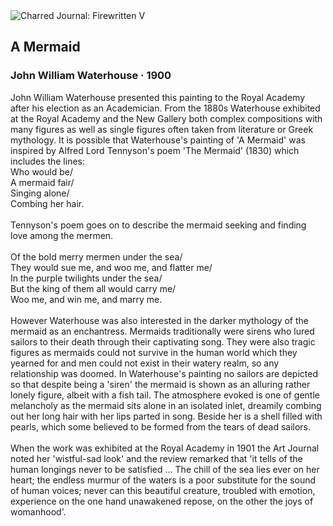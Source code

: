 <div class="artwork-of-the-day">
  <div class="container">
    <div class="img-wrapper">
      <img
        src="https://uploads0.wikiart.org/images/john-william-waterhouse/a-mermaid-1900.jpg!Large.jpg"
        alt="Charred Journal: Firewritten V" />
    </div>
    <div class="artwork-detail">
      <div class="artwork-origin"> 
        <h2 class="artwork-name">A Mermaid</h2>
        <h3 class="artist">
          John William Waterhouse
                    ·  1900
        </h3>
      </div>
      <p class="description">
        <span class="artwork-description-text ng-binding" ng-bind-html="viewModel.ArtworkOfTheDay.Description | unsafe">John William Waterhouse presented this painting to the Royal Academy after his election as an Academician. From the 1880s Waterhouse exhibited at the Royal Academy and the New Gallery both complex compositions with many figures as well as single figures often taken from literature or Greek mythology. It is possible that Waterhouse's painting of 'A Mermaid' was inspired by Alfred Lord Tennyson's poem 'The Mermaid' (1830) which includes the lines:<br>Who would be/<br>A mermaid fair/<br>Singing alone/<br>Combing her hair.<br><br>Tennyson's poem goes on to describe the mermaid seeking and finding love among the mermen.<br><br>Of the bold merry mermen under the sea/<br>They would sue me, and woo me, and flatter me/<br>In the purple twilights under the sea/<br>But the king of them all would carry me/<br>Woo me, and win me, and marry me.<br><br>However Waterhouse was also interested in the darker mythology of the mermaid as an enchantress. Mermaids traditionally were sirens who lured sailors to their death through their captivating song. They were also tragic figures as mermaids could not survive in the human world which they yearned for and men could not exist in their watery realm, so any relationship was doomed. In Waterhouse's painting no sailors are depicted so that despite being a 'siren' the mermaid is shown as an alluring rather lonely figure, albeit with a fish tail. The atmosphere evoked is one of gentle melancholy as the mermaid sits alone in an isolated inlet, dreamily combing out her long hair with her lips parted in song. Beside her is a shell filled with pearls, which some believed to be formed from the tears of dead sailors.<br><br>When the work was exhibited at the Royal Academy in 1901 the Art Journal noted her 'wistful-sad look' and the review remarked that 'it tells of the human longings never to be satisfied … The chill of the sea lies ever on her heart; the endless murmur of the waters is a poor substitute for the sound of human voices; never can this beautiful creature, troubled with emotion, experience on the one hand unawakened repose, on the other the joys of womanhood'.</span>
                        <div class="text-shadow-container" ng-show="showShadow" style=""></div>
      </p>
    </div>
  </div>

</div>

